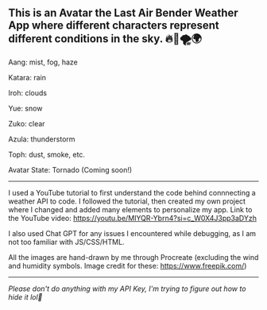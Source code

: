 This is an Avatar the Last Air Bender Weather App where different characters represent different conditions in the sky. 🔥🌊🌪🌍
----------------------------------------------------------------------------------------------------------------------------------------------------

Aang: mist, fog, haze

Katara: rain

Iroh: clouds

Yue: snow

Zuko: clear

Azula: thunderstorm 

Toph: dust, smoke, etc. 

Avatar State: Tornado (Coming soon!)

----------------------------------------------------------------------------------------------------------------------------------------------------

I used a YouTube tutorial to first understand the code behind connnecting a weather API to code. I followed the tutorial, then created my own project
where I changed and added many elements to personalize my app. 
Link to the YouTube video: https://youtu.be/MIYQR-Ybrn4?si=c_W0X4J3pp3aDYzh

I also used Chat GPT for any issues I encountered while debugging, as I am not too familiar with JS/CSS/HTML. 

All the images are hand-drawn by me through Procreate (excluding the wind and humidity symbols. Image credit for these: https://www.freepik.com/)

----------------------------------------------------------------------------------------------------------------------------------------------------
*Please don't do anything with my API Key, I'm trying to figure out how to hide it lol🙏*
